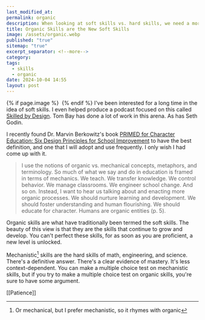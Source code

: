 ```yaml
---
last_modified_at: 
permalink: organic
description: When looking at soft skills vs. hard skills, we need a more clear framework. I adopt the framework of organic and mechanistic skills.
title: Organic Skills are the New Soft Skills
image: /assets/organic.webp
published: "true"
sitemap: "true"
excerpt_separator: <!--more-->
category: 
tags:
  - skills
  - organic
date: 2024-10-04 14:55
layout: post
---
```



{% if page.image %} <img src="{{ page.image }}" alt=""> {% endif %}
I've been interested for a long time in the idea of soft skills. I even helped produce a podcast focused on this called [Skilled by Design](https://skilledbydesign). Tom Bay has done a lot of work in this arena. As has Seth Godin.

I recently found Dr. Marvin Berkowitz's book [PRIMED for Character Education: Six Design Principles for School Improvement](https://amzn.to/4eOb0KG) to have the best definition, and one that I will adopt and use frequently. I only wish I had come up with it. 

>  I use the notions of organic vs. mechanical concepts, metaphors, and terminology. So much of what we say and do in education is framed in terms of mechanics. We teach. We transfer knowledge. We control behavior. We manage classrooms. We engineer school change. And so on. Instead, I want to hear us talking about and enacting more organic processes. We should nurture learning and development. We should foster understanding and human flourishing. We should educate for character. Humans are organic entities (p. 5).

Organic skills are what have traditionally been termed the soft skills. The beauty of this view is that they are the skills that continue to grow and develop. You can't perfect these skills, for as soon as you are proficient, a new level is unlocked. 

Mechanistic[^1] skills are the hard skills of math, engineering, and science. There's a definitive answer. There's a clear evidence of mastery. It's less context-dependent. You can make a multiple choice test on mechanistic skills, but if you try to make a multiple choice test on organic skills, you're sure to have some argument. 

[[Patience]]

[^1]: Or mechanical, but I prefer mechanistic, so it rhymes with organic